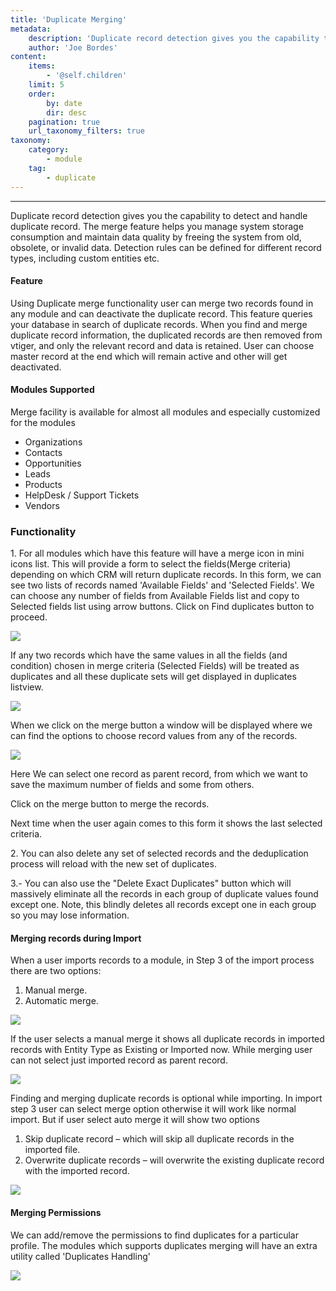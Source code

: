 ```yaml
---
title: 'Duplicate Merging'
metadata:
    description: 'Duplicate record detection gives you the capability to detect and handle duplicate record.'
    author: 'Joe Bordes'
content:
    items:
        - '@self.children'
    limit: 5
    order:
        by: date
        dir: desc
    pagination: true
    url_taxonomy_filters: true
taxonomy:
    category:
        - module
    tag:
        - duplicate
---
```

---

Duplicate record detection gives you the capability to detect and handle
duplicate record. The merge feature helps you manage system storage
consumption and maintain data quality by freeing the system from old,
obsolete, or invalid data. Detection rules can be defined for different
record types, including custom entities etc.

#### Feature

Using Duplicate merge functionality user can merge two records found in
any module and can deactivate the duplicate record. This feature queries
your database in search of duplicate records. When you find and merge
duplicate record information, the duplicated records are then removed
from vtiger, and only the relevant record and data is retained. User can
choose master record at the end which will remain active and other will
get deactivated.

#### Modules Supported

Merge facility is available for almost all modules and especially
customized for the modules

-   Organizations
-   Contacts
-   Opportunities
-   Leads
-   Products
-   HelpDesk / Support Tickets
-   Vendors

### Functionality

1\. For all modules which have this feature will have a merge icon in
mini icons list. This will provide a form to select the fields(Merge
criteria) depending on which CRM will return duplicate records. In this
form, we can see two lists of records named 'Available Fields' and
'Selected Fields'. We can choose any number of fields from Available
Fields list and copy to Selected fields list using arrow buttons. Click
on Find duplicates button to proceed.

![](mergeicon.png?width=70%)

If any two records which have the same values in all the fields (and
condition) chosen in merge criteria (Selected Fields) will be treated as
duplicates and all these duplicate sets will get displayed in duplicates
listview. 

![](selectfieldsmerge.png?width=70%)


When we click on the merge button a window will be displayed where we
can find the options to choose record values from any of the records.

![](mergerecordsinaccounts.png?width=70%)

Here We can select one record as parent record, from which we want to save
the maximum number of fields and some from others.

Click on the merge button to merge the records.

Next time when the user again comes to this form it shows the last
selected criteria.

2\. You can also delete any set of selected records and the
deduplication process will reload with the new set of duplicates.

3.- You can also use the "Delete Exact Duplicates" button which will
massively eliminate all the records in each group of duplicate values
found except one. Note, this blindly deletes all records except one in
each group so you may lose information.

#### Merging records during Import

When a user imports records to a module, in Step 3 of the import process
there are two options:

1.  Manual merge.
2.  Automatic merge.

![](manualmerging.png?width=70%)

If the user selects a manual merge it shows all duplicate records in imported
records with Entity Type as Existing or Imported now. While merging user
can not select just imported record as parent record.

![](duplicateleads.png?width=70%)

Finding and merging duplicate records is optional while importing. In
import step 3 user can select merge option otherwise it will work like
normal import. But if user select auto merge it will show two options

1.  Skip duplicate record – which will skip all duplicate records in the
    imported file.
2.  Overwrite duplicate records – will overwrite the existing duplicate
    record with the imported record.

![](automerging.png?width=70%)


#### Merging Permissions

We can add/remove the permissions to find duplicates for a particular
profile. The modules which supports duplicates merging will have an
extra utility called 'Duplicates Handling'

![](enableduplicatehandling.png?width=70%)


